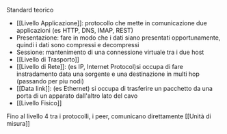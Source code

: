 Standard teorico
- [[Livello Applicazione]]: protocollo che mette in comunicazione due applicazioni (es HTTP, DNS, IMAP, REST)
- Presentazione: fare in modo che i dati siano presentati opportunamente, quindi i dati sono compressi e decompressi
- Sessione: mantenimento di una connessione virtuale tra i due host
- [[Livello di Trasporto]]
- [[Livello di Rete]]: (es IP, Internet Protocol)si occupa di fare instradamento data una sorgente e una destinazione in multi hop (passando per piu nodi)
- [[Data link]]: (es Ethernet) si occupa di trasferire un pacchetto da una porta di un apparato dall'altro lato del cavo
- [[Livello Fisico]]

Fino al livello 4 tra i protocolli, i peer, comunicano direttamente 
[[Unità di misura]]